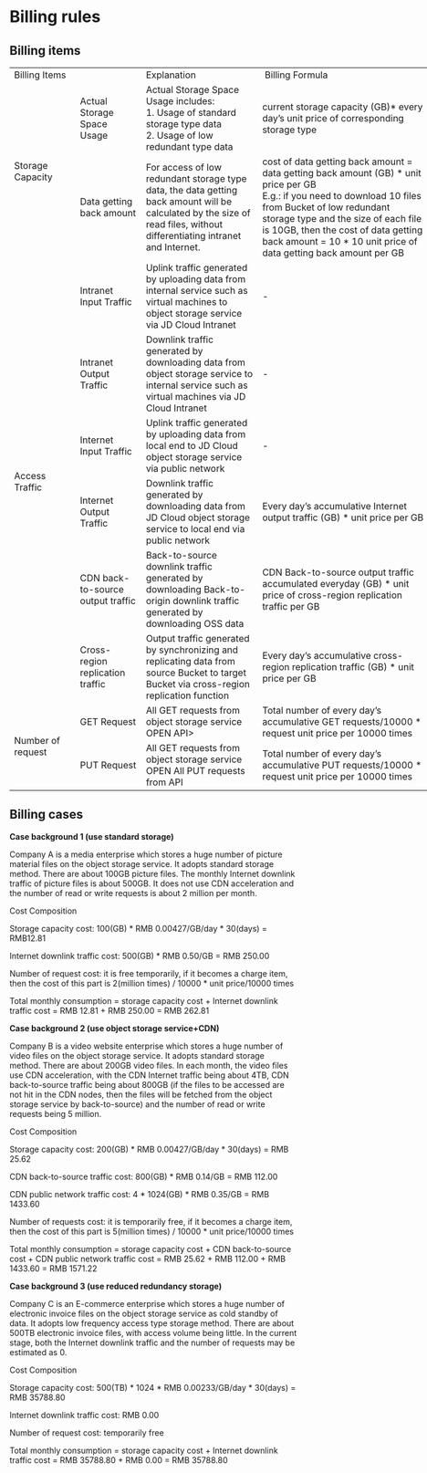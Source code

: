 # Billing rules

## Billing items

<table border=0 cellpadding=0 cellspacing=0 width=840 style='border-collapse:
 collapse;table-layout:fixed;width:632pt'>
 <col class=xl65 width=110 style='mso-width-source:userset;mso-width-alt:3520;
 width:83pt'>
 <col class=xl65 width=106 style='mso-width-source:userset;mso-width-alt:3392;
 width:80pt'>
 <col class=xl65 width=216 style='mso-width-source:userset;mso-width-alt:6912;
 width:162pt'>
 <col class=xl65 width=339 style='mso-width-source:userset;mso-width-alt:10858;
 width:255pt'>
 <col class=xl65 width=69 style='width:52pt'>
 <tr height=19 style='height:14.0pt'>
  <td colspan=2 height=19 class=xl66 width=216 style='height:14.0pt;width:163pt'>Billing Items</td>
  <td class=xl66 width=216 style='border-left:none;width:162pt'>Explanation</td>
  <td class=xl66 width=339 style='border-left:none;width:255pt'><span
  style='mso-spacerun:yes'>&nbsp;</span>Billing Formula</td>
  <td class=xl66 width=69 style='border-left:none;width:52pt'><span
  style='mso-spacerun:yes'>&nbsp;</span>Description</td>
 </tr>
 <tr height=56 style='height:42.0pt'>
  <td rowspan=2 height=131 class=xl67 width=110 style='height:98.0pt;
  border-top:none;width:83pt'><span style='font-variant-ligatures: normal;
  font-variant-caps: normal;orphans: 2;text-align:start;widows: 2;-webkit-text-stroke-width: 0px;
  text-decoration-style: initial;text-decoration-color: initial'>Storage Capacity</span></td>
  <td class=xl68 width=106 style='border-top:none;border-left:none;width:80pt'><span
  style='font-variant-ligatures: normal;font-variant-caps: normal;orphans: 2;
  text-align:start;widows: 2;-webkit-text-stroke-width: 0px;text-decoration-style: initial;
  text-decoration-color: initial'>Actual Storage Space Usage</span></td>
  <td class=xl69 width=216 style='border-top:none;border-left:none;width:162pt'>Actual Storage Space Usage includes:<br>
    1. Usage of standard storage type data<br>
    2. Usage of low redundant type data</td>
  <td class=xl68 width=339 style='border-top:none;border-left:none;width:255pt'><span
  style='font-variant-ligatures: normal;font-variant-caps: normal;orphans: 2;
  text-align:start;widows: 2;-webkit-text-stroke-width: 0px;text-decoration-style: initial;
  text-decoration-color: initial'>current storage capacity (GB)* every day’s unit price of corresponding storage type</span></td>
  <td class=xl70 width=69 style='border-top:none;border-left:none;width:52pt'><span
  style='font-variant-ligatures: normal;font-variant-caps: normal;orphans: 2;
  text-align:start;widows: 2;-webkit-text-stroke-width: 0px;text-decoration-style: initial;
  text-decoration-color: initial'>See Price Overview for specific prices</span></td>
 </tr>
 <tr height=75 style='height:56.0pt'>
  <td height=75 class=xl68 width=106 style='height:56.0pt;border-top:none;
  border-left:none;width:80pt'><span style='font-variant-ligatures: normal;
  font-variant-caps: normal;orphans: 2;text-align:start;widows: 2;-webkit-text-stroke-width: 0px;
  text-decoration-style: initial;text-decoration-color: initial'>Data getting back amount</span></td>
  <td class=xl71 width=216 style='border-top:none;border-left:none;width:162pt'><span
  style='font-variant-ligatures: normal;font-variant-caps: normal;orphans: 2;
  text-align:start;widows: 2;-webkit-text-stroke-width: 0px;text-decoration-style: initial;
  text-decoration-color: initial'>For access of low redundant storage type data, the data getting back amount will be calculated by the size of read files, without differentiating intranet and Internet. </span></td>
  <td class=xl69 width=339 style='border-top:none;border-left:none;width:255pt'>cost of data getting back amount
  = data getting back amount (GB) * unit price per GB<br>
    E.g.: if you need to download 10 files from Bucket of low redundant storage type and the size of each file is 10GB, then the cost of data getting back amount = 10 * 10 unit price of data getting back amount per GB</td>
  <td class=xl72 width=69 style='border-top:none;border-left:none;width:52pt'>It is free now</td>
 </tr>
 <tr height=56 style='height:42.0pt'>
  <td rowspan=6 height=317 class=xl67 width=110 style='height:238.0pt;
  border-top:none;width:83pt'><span style='font-variant-ligatures: normal;
  font-variant-caps: normal;orphans: 2;text-align:start;widows: 2;-webkit-text-stroke-width: 0px;
  text-decoration-style: initial;text-decoration-color: initial'>Access Traffic</span></td>
  <td class=xl73 width=106 style='border-top:none;border-left:none;width:80pt'>Intranet Input Traffic</td>
  <td class=xl73 width=216 style='border-top:none;border-left:none;width:162pt'>Uplink traffic generated by uploading data from internal service such as virtual machines to object storage service via JD Cloud Intranet</td>
  <td class=xl73 width=339 style='border-top:none;border-left:none;width:255pt'>-</td>
  <td class=xl74 width=69 style='border-top:none;border-left:none;width:52pt'>Free</td>
 </tr>
 <tr height=56 style='height:42.0pt'>
  <td height=56 class=xl73 width=106 style='height:42.0pt;border-top:none;
  border-left:none;width:80pt'>Intranet Output Traffic</td>
  <td class=xl73 width=216 style='border-top:none;border-left:none;width:162pt'>Downlink traffic generated by downloading data from object storage service to internal service such as virtual machines via JD Cloud Intranet</td>
  <td class=xl73 width=339 style='border-top:none;border-left:none;width:255pt'>-</td>
  <td class=xl74 width=69 style='border-top:none;border-left:none;width:52pt'>Free</td>
 </tr>
 <tr height=37 style='height:28.0pt'>
  <td height=37 class=xl73 width=106 style='height:28.0pt;border-top:none;
  border-left:none;width:80pt'>Internet Input Traffic</td>
  <td class=xl73 width=216 style='border-top:none;border-left:none;width:162pt'>Uplink traffic generated by uploading data from local end to JD Cloud object storage service via public network</td>
  <td class=xl73 width=339 style='border-top:none;border-left:none;width:255pt'>-</td>
  <td class=xl74 width=69 style='border-top:none;border-left:none;width:52pt'>Free</td>
 </tr>
 <tr height=56 style='height:42.0pt'>
  <td height=56 class=xl73 width=106 style='height:42.0pt;border-top:none;
  border-left:none;width:80pt'>Internet Output Traffic</td>
  <td class=xl73 width=216 style='border-top:none;border-left:none;width:162pt'>Downlink traffic generated by downloading data from JD Cloud object storage service to local end via public network</td>
  <td class=xl73 width=339 style='border-top:none;border-left:none;width:255pt'>Every day’s accumulative Internet output traffic (GB)
  * unit price per GB</td>
  <td class=xl74 width=69 style='border-top:none;border-left:none;width:52pt'>See Price Overview for specific prices</td>
 </tr>
 <tr height=56 style='height:42.0pt'>
  <td height=56 class=xl73 width=106 style='height:42.0pt;border-top:none;
  border-left:none;width:80pt'>CDN back-to-source output traffic</td>
  <td class=xl73 width=216 style='border-top:none;border-left:none;width:162pt'>Back-to-source downlink traffic generated by downloading
  Back-to-origin downlink traffic generated by downloading OSS data</td>
  <td class=xl73 width=339 style='border-top:none;border-left:none;width:255pt'>CDN Back-to-source output traffic
  accumulated everyday (GB) * unit price of cross-region replication traffic per GB</td>
  <td class=xl74 width=69 style='border-top:none;border-left:none;width:52pt'>See Price Overview for specific prices</td>
 </tr>
 <tr height=56 style='height:42.0pt'>
  <td height=56 class=xl73 width=106 style='height:42.0pt;border-top:none;
  border-left:none;width:80pt'>Cross-region replication traffic</td>
  <td class=xl73 width=216 style='border-top:none;border-left:none;width:162pt'>Output traffic generated by synchronizing and replicating data from source
  Bucket to target Bucket via cross-region replication function</td>
  <td class=xl73 width=339 style='border-top:none;border-left:none;width:255pt'>Every day’s accumulative cross-region replication traffic (GB)
  * unit price per GB</td>
  <td class=xl74 width=69 style='border-top:none;border-left:none;width:52pt'>It is free now</td>
 </tr>
 <tr height=37 style='height:28.0pt'>
  <td rowspan=2 height=74 class=xl66 width=110 style='height:56.0pt;border-top:
  none;width:83pt'>Number of request</td>
  <td class=xl73 width=106 style='border-top:none;border-left:none;width:80pt'>GET Request</td>
  <td class=xl73 width=216 style='border-top:none;border-left:none;width:162pt'>All GET requests from object storage service OPEN
  API>
  <td class=xl73 width=339 style='border-top:none;border-left:none;width:255pt'>Total number of every day’s accumulative GET requests/10000
  * request unit price per 10000 times</td>
  <td class=xl74 width=69 style='border-top:none;border-left:none;width:52pt'>It is free now</td>
 </tr>
 <tr height=37 style='height:28.0pt'>
  <td height=37 class=xl73 width=106 style='height:28.0pt;border-top:none;
  border-left:none;width:80pt'>PUT Request</td>
  <td class=xl73 width=216 style='border-top:none;border-left:none;width:162pt'>All GET requests from object storage service OPEN
  All PUT requests from API</td>
  <td class=xl73 width=339 style='border-top:none;border-left:none;width:255pt'>Total number of every day’s accumulative PUT requests/10000
  * request unit price per 10000 times</td>
  <td class=xl74 width=69 style='border-top:none;border-left:none;width:52pt'>It is free now</td>
 </tr>
</table>

## Billing cases

**Case background 1 (use standard storage)**

Company A is a media enterprise which stores a huge number of picture material files on the object storage service. It adopts standard storage method. There are about 100GB picture files. The monthly Internet downlink traffic of picture files is about 500GB. It does not use CDN acceleration and the number of read or write requests is about 2 million per month.

Cost Composition

Storage capacity cost: 100(GB) * RMB 0.00427/GB/day * 30(days) = RMB12.81

Internet downlink traffic cost: 500(GB) * RMB 0.50/GB = RMB 250.00

Number of request cost: it is free temporarily, if it becomes a charge item, then the cost of this part is 2(million times) / 10000 * unit price/10000 times

Total monthly consumption = storage capacity cost + Internet downlink traffic cost = RMB 12.81 + RMB 250.00 = RMB 262.81

**Case background 2 (use object storage service+CDN)**

Company B is a video website enterprise which stores a huge number of video files on the object storage service. It adopts standard storage method. There are about 200GB video files. In each month, the video files use CDN acceleration, with the CDN Internet traffic being about 4TB, CDN back-to-source traffic being about 800GB (if the files to be accessed are not hit in the CDN nodes, then the files will be fetched from the object storage service by back-to-source) and the number of read or write requests being 5 million.

Cost Composition

Storage capacity cost: 200(GB) * RMB 0.00427/GB/day * 30(days) = RMB 25.62

CDN back-to-source traffic cost: 800(GB) * RMB 0.14/GB = RMB 112.00

CDN public network traffic cost: 4 * 1024(GB) * RMB 0.35/GB = RMB 1433.60

Number of requests cost: it is temporarily free, if it becomes a charge item, then the cost of this part is 5(million times) / 10000  * unit price/10000 times

Total monthly consumption = storage capacity cost + CDN back-to-source cost + CDN public network traffic cost = RMB 25.62 + RMB 112.00 + RMB 1433.60 = RMB 1571.22

**Case background 3 (use reduced redundancy storage)**

Company C is an E-commerce enterprise which stores a huge number of electronic invoice files on the object storage service as cold standby of data. It adopts low frequency access type storage method. There are about 500TB electronic invoice files, with access volume being little. In the current stage, both the Internet downlink traffic and the number of requests may be estimated as 0.

Cost Composition

Storage capacity cost: 500(TB) * 1024 *  RMB 0.00233/GB/day * 30(days) = RMB 35788.80

Internet downlink traffic cost: RMB 0.00

Number of request cost: temporarily free

Total monthly consumption = storage capacity cost + Internet downlink traffic cost = RMB 35788.80 + RMB 0.00 = RMB 35788.80

